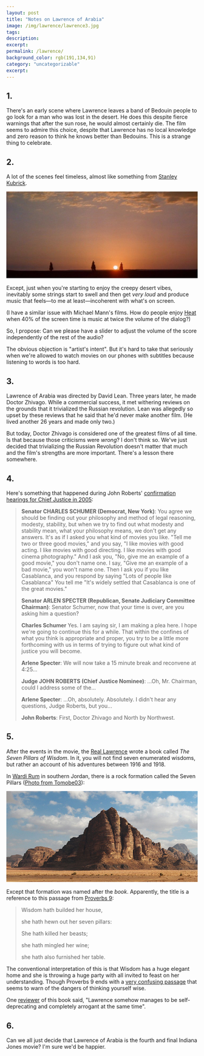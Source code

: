 ```yaml
---
layout: post
title: "Notes on Lawrence of Arabia"
image: /img/lawrence/lawrence3.jpg
tags: 
description: 
excerpt: 
permalink: /lawrence/
background_color: rgb(191,134,91)
category: "uncategorizable"
excerpt: 
---
```


## 1.

There's an early scene where Lawrence leaves a band of Bedouin people to go look for a man who was lost in the desert. He does this despite fierce warnings that after the sun rose, he would almost certainly die. The film seems to admire this choice, despite that Lawrence has no local knowledge and zero reason to think he knows better than Bedouins. This is a strange thing to celebrate.

## 2.

A lot of the scenes feel timeless, almost like something from [Stanley Kubrick](https://en.wikipedia.org/wiki/Stanley_Kubrick).

![desert](/img/lawrence/desert.png)

Except, just when you're starting to enjoy the creepy desert vibes, inevitably some strings start to swell and then get *very loud* and produce music that feels—to me at least—incoherent with what's on screen.

(I have a similar issue with Michael Mann's films. How do people enjoy [Heat](https://en.wikipedia.org/wiki/Heat_(1995_film)) when 40% of the screen time is music at twice the volume of the dialog?)

So, I propose: Can we please have a slider to adjust the volume of the score independently of the rest of the audio?

The obvious objection is "artist's intent". But it's hard to take that seriously when we're allowed to watch movies on our phones with subtitles because listening to words is too hard.

## 3.

Lawrence of Arabia was directed by David Lean. Three years later, he made Doctor Zhivago. While a commercial success, it met withering reviews on the grounds that it trivialized the Russian revolution. Lean was allegedly so upset by these reviews that he said that he'd never make another film. (He lived another 26 years and made only two.)

But today, Doctor Zhivago is considered one of the greatest films of all time. Is that because those criticisms were *wrong*? I don't think so. We've just decided that trivializing the Russian Revolution doesn't matter that much and the film's strengths are more important. There's a lesson there somewhere.

## 4.

Here's something that happened during John Roberts' [confirmation hearings for Chief Justice in 2005](https://www.npr.org/templates/story/story.php?storyId=4848414):

> **Senator CHARLES SCHUMER (Democrat, New York)**: You agree we should be finding out your philosophy and method of legal reasoning, modesty, stability, but when we try to find out what modesty and stability mean, what your philosophy means, we don't get any answers. It's as if I asked you what kind of movies you like. "Tell me two or three good movies," and you say, "I like movies with good acting. I like movies with good directing. I like movies with good cinema photography." And I ask you, "No, give me an example of a good movie," you don't name one. I say, "Give me an example of a bad movie," you won't name one. Then I ask you if you like Casablanca, and you respond by saying "Lots of people like Casablanca" You tell me "It's widely settled that Casablanca is one of the great movies."
>
> **Senator ARLEN SPECTER (Republican, Senate Judiciary Committee Chairman)**: Senator Schumer, now that your time is over, are you asking him a question?
>
> **Charles Schumer** Yes. I am saying sir, I am making a plea here. I hope we're going to continue this for a while. That within the confines of what you think is appropriate and proper, you try to be a little more forthcoming with us in terms of trying to figure out what kind of justice you will become.
>
> **Arlene Specter**: We will now take a 15 minute break and reconvene at 4:25...
>
> **Judge JOHN ROBERTS (Chief Justice Nominee)**: ...Oh, Mr. Chairman, could I address some of the...
>
> **Arlene Specter**: ...Oh, absolutely. Absolutely. I didn't hear any questions, Judge Roberts, but you...
>
> 
> **John Roberts**: First, Doctor Zhivago and North by Northwest.

## 5.

After the events in the movie, the [Real Lawrence](https://en.wikipedia.org/wiki/T._E._Lawrence) wrote a book called *The Seven Pillars of Wisdom*. In it, you will not find seven enumerated wisdoms, but rather an account of his adventures between 1916 and 1918.

In [Wardi Rum](https://en.wikipedia.org/wiki/Wadi_Rum) in southern Jordan, there is a rock formation called the Seven Pillars ([Photo from Tomobe03](https://en.wikipedia.org/wiki/Seven_Pillars_of_Wisdom#/media/File:Seven_Pillars_2008_e5.jpg)):

![the seven pillars](/img/lawrence/pillars.jpg)

Except that formation was named after the *book*. Apparently, the title is a reference to this passage from [Proverbs 9](https://en.wikisource.org/wiki/Bible_(King_James)/Proverbs#9:1):

> Wisdom hath builded her house,
> 
> she hath hewn out her seven pillars: 
> 
> She hath killed her beasts;
> 
> she hath mingled her wine;
> 
> she hath also furnished her table.

The conventional interpretation of this is that Wisdom has a huge elegant home and she is throwing a huge party with all invited to feast on her understanding. Though Proverbs 9 ends with a [very confusing passage](https://en.wikisource.org/wiki/Bible_(King_James)/Proverbs#9:18) that seems to warn of the dangers of thinking yourself wise.

One [reviewer](https://www.goodreads.com/review/show/374699514) of this book said, "Lawrence somehow manages to be self-deprecating and completely arrogant at the same time".

## 6.

Can we all just decide that Lawrence of Arabia is the fourth and final Indiana Jones movie? I'm sure we'd be happier.